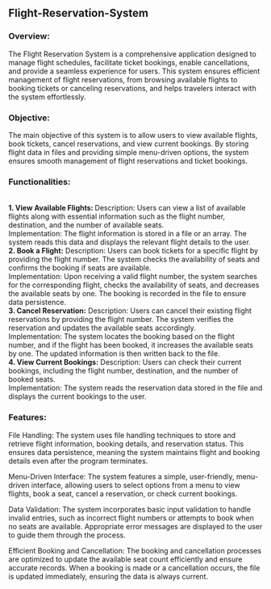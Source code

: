 <h2>Flight-Reservation-System</h2>
<h3>Overview:</h3>
The Flight Reservation System is a comprehensive application designed to manage flight schedules, facilitate ticket bookings, enable cancellations, and provide a seamless experience for users. This system ensures efficient management of flight reservations, from browsing available flights to booking tickets or canceling reservations, and helps travelers interact with the system effortlessly.<br>

<h3>Objective:</h3>
The main objective of this system is to allow users to view available flights, book tickets, cancel reservations, and view current bookings. By storing flight data in files and providing simple menu-driven options, the system ensures smooth management of flight reservations and ticket bookings.

<h3>Functionalities:</h3> <br>
<b>1. View Available Flights: </b>
Description: Users can view a list of available flights along with essential information such as the flight number, destination, and the number of available seats.<br>
Implementation: The flight information is stored in a file or an array. The system reads this data and displays the relevant flight details to the user. <br>
<b>2. Book a Flight:</b>
Description: Users can book tickets for a specific flight by providing the flight number. The system checks the availability of seats and confirms the booking if seats are available.<br>
Implementation: Upon receiving a valid flight number, the system searches for the corresponding flight, checks the availability of seats, and decreases the available seats by one. The booking is recorded in the file to ensure data persistence.<br>
<b>3. Cancel Reservation:</b>
Description: Users can cancel their existing flight reservations by providing the flight number. The system verifies the reservation and updates the available seats accordingly.<br>
Implementation: The system locates the booking based on the flight number, and if the flight has been booked, it increases the available seats by one. The updated information is then written back to the file.<br>
<b>4. View Current Bookings:</b>
Description: Users can check their current bookings, including the flight number, destination, and the number of booked seats.<br>
Implementation: The system reads the reservation data stored in the file and displays the current bookings to the user.<br>

<h3>Features:</h3>
File Handling: The system uses file handling techniques to store and retrieve flight information, booking details, and reservation status. This ensures data persistence, meaning the system maintains flight and booking details even after the program terminates.

Menu-Driven Interface: The system features a simple, user-friendly, menu-driven interface, allowing users to select options from a menu to view flights, book a seat, cancel a reservation, or check current bookings.

Data Validation: The system incorporates basic input validation to handle invalid entries, such as incorrect flight numbers or attempts to book when no seats are available. Appropriate error messages are displayed to the user to guide them through the process.

Efficient Booking and Cancellation: The booking and cancellation processes are optimized to update the available seat count efficiently and ensure accurate records. When a booking is made or a cancellation occurs, the file is updated immediately, ensuring the data is always current.


